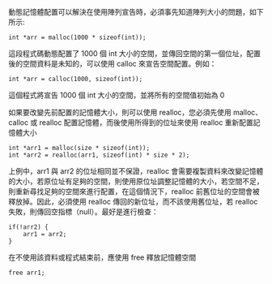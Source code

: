 動態記憶體配置可以解決在使用陣列宣告時，必須事先知道陣列大小的問題，如下所示:

```
int *arr = malloc(1000 * sizeof(int));
```
這段程式碼動態配置了 1000 個 int 大小的空間，並傳回空間的第一個位址，配置後的空間資料是未知的，可以使用 calloc 來宣告空間配置。例如：

```
int *arr = calloc(1000, sizeof(int));
```

這個程式將宣告 1000 個 int 大小的空間，並將所有的空間值初始為 0  

如果要改變先前配置的記憶體大小，則可以使用 realloc，您必須先使用 malloc、calloc 或 realloc 配置記憶體，而後使用所得到的位址來使用 realloc 重新配置記憶體大小

```
int *arr1 = malloc(size * sizeof(int));
int *arr2 = realloc(arr1, sizeof(int) * size * 2);
```

上例中，arr1 與 arr2 的位址相同並不保證，realloc 會需要複製資料來改變記憶體的大小，若原位址有足夠的空間，則使用原位址調整記憶體的大小，若空間不足，則重新尋找足夠的空間來進行配置，在這個情況下，realloc 前舊位址的空間會被釋放掉。因此，必須使用 realloc 傳回的新位址，而不該使用舊位址，若 realloc 失敗，則傳回空指標（null）。最好是進行檢查：

```
if(!arr2) {
    arr1 = arr2;
}
```

在不使用該資料或程式結束前，應使用 free 釋放記憶體空間

```
free arr1;
```